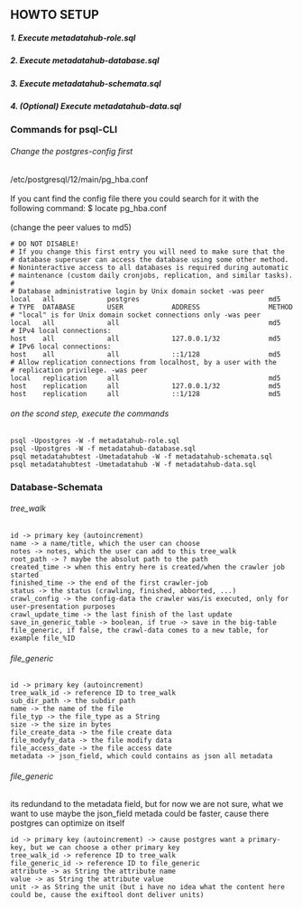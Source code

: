 ## HOWTO SETUP

##### 1. Execute metadatahub-role.sql
##### 2. Execute metadatahub-database.sql
##### 3. Execute metadatahub-schemata.sql
##### 4. (Optional) Execute metadatahub-data.sql

### Commands for psql-CLI

###### Change the postgres-config first

/etc/postgresql/12/main/pg_hba.conf<br><br>
If you cant find the config file there you could search for it with the following command:
$ locate pg_hba.conf<br><br>
(change the peer values to md5)<br>
```
# DO NOT DISABLE!
# If you change this first entry you will need to make sure that the
# database superuser can access the database using some other method.
# Noninteractive access to all databases is required during automatic
# maintenance (custom daily cronjobs, replication, and similar tasks).
#
# Database administrative login by Unix domain socket -was peer
local   all             postgres                                md5
# TYPE  DATABASE        USER            ADDRESS                 METHOD
# "local" is for Unix domain socket connections only -was peer
local   all             all                                     md5
# IPv4 local connections:
host    all             all             127.0.0.1/32            md5
# IPv6 local connections:
host    all             all             ::1/128                 md5
# Allow replication connections from localhost, by a user with the
# replication privilege. -was peer
local   replication     all                                     md5
host    replication     all             127.0.0.1/32            md5
host    replication     all             ::1/128                 md5
```

###### on the scond step, execute the commands

```console
psql -Upostgres -W -f metadatahub-role.sql
psql -Upostgres -W -f metadatahub-database.sql
psql metadatahubtest -Umetadatahub -W -f metadatahub-schemata.sql
psql metadatahubtest -Umetadatahub -W -f metadatahub-data.sql
```

### Database-Schemata

###### tree_walk
```
id -> primary key (autoincrement)
name -> a name/title, which the user can choose
notes -> notes, which the user can add to this tree_walk
root_path -> ? maybe the absolut path to the path
created_time -> when this entry here is created/when the crawler job started
finished_time -> the end of the first crawler-job
status -> the status (crawling, finished, abborted, ...)
crawl_config -> the config-data the crawler was/is executed, only for user-presentation purposes
crawl_update_time -> the last finish of the last update
save_in_generic_table -> boolean, if true -> save in the big-table file_generic, if false, the crawl-data comes to a new table, for example file_%ID
```
###### file_generic
```
id -> primary key (autoincrement)
tree_walk_id -> reference ID to tree_walk
sub_dir_path -> the subdir path
name -> the name of the file
file_typ -> the file_type as a String
size -> the size in bytes
file_create_data -> the file create data
file_modyfy_data -> the file modify data
file_access_date -> the file access date
metadata -> json_field, which could contains as json all metadata
```

###### file_generic

its redundand to the metadata field, but for now we are not sure, what we want to use
maybe the json_field metada could be faster, cause there postgres can optimize on itself

```
id -> primary key (autoincrement) -> cause postgres want a primary-key, but we can choose a other primary key
tree_walk_id -> reference ID to tree_walk
file_generic_id -> reference ID to file_generic
attribute -> as String the attribute name
value -> as String the attribute value
unit -> as String the unit (but i have no idea what the content here could be, cause the exiftool dont deliver units)
```

